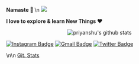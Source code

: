 <b>Namaste 🙏 </b> \n
![](https://github.com/bhardwajjEE/bhardwajjEE/blob/main/Assets/ezgif.com-gif-maker.gif)


<b>I love to explore & learn New Things ❤️ </b>

<p align='center'>
  <img align="center" src="https://github-readme-stats.vercel.app/api?username=bhardwajjEE&bg_color=071A2C&icon_color=4194FD&show_icons=true&count_private=true&theme=tokyonight&line_height=27&text_color=FFFFFF" alt="priyanshu's github stats"/>
<p>
  


 [![Instagram Badge](https://img.shields.io/badge/-@priyanshu_bhardwajji-F44747?style=flat-square&labelColor=F44747&logo=instagram&logoColor=white&link=https://instagram.com/priyanshu_bhardwajji)](https://instagram.com/priyanshu_bhardwajji)
[![Gmail Badge](https://img.shields.io/badge/-itispriyanshu@gmail.com-c14438?style=flat-square&logo=Gmail&logoColor=white&link=mailto:itispriyanshu@gmail.com)](mailto:itispriyanshu@gmail.com)
[![Twitter Badge](https://img.shields.io/badge/-@priyanshuJEE-1ca0f1?style=flat-square&labelColor=1ca0f1&logo=twitter&logoColor=white&link=https://twitter.com/priyanshuJEE)](https://twitter.com/PRIYANSHUJEE)


\n\n <a href="https://gitprofilee.netlify.app/user?id=bhardwajjEE">Git. Stats</a>
</p>
